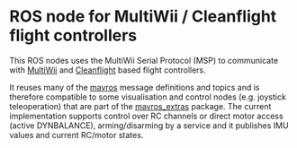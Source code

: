 # ROS node for MultiWii / Cleanflight flight controllers

This ROS nodes uses the MultiWii Serial Protocol (MSP) to communicate with [MultiWii](http://www.multiwii.com/wiki/index.php?title=Main_Page) and [Cleanflight](http://cleanflight.com/) based flight controllers.

It reuses many of the [mavros](http://wiki.ros.org/mavros) message definitions and topics and is therefore compatible to some visualisation and control nodes (e.g. joystick teleoperation) that are part of the [mavros_extras](http://wiki.ros.org/mavros_extras) package.
The current implementation supports control over RC channels or direct motor access (active DYNBALANCE), arming/disarming by a service and it publishes IMU values and current RC/motor states.
